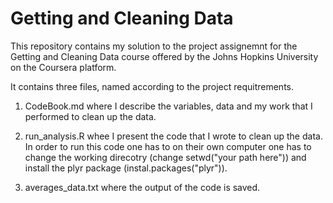 # Getting and Cleaning Data
This repository contains my solution to the project assignemnt for the Getting and Cleaning Data course offered by the Johns Hopkins University on the Coursera platform. 

It contains three files, named according to the project requitrements.

1. CodeBook.md where I describe the variables, data and my work that I performed to clean up the data.

2. run_analysis.R whee I present the code that I wrote to clean up the data. In order to run this code one has to on their own computer one has to change the working direcotry (change setwd("your path here")) and install the plyr package (instal.packages("plyr")).

3. averages_data.txt where the output of the code is saved.
